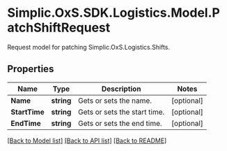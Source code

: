 # Simplic.OxS.SDK.Logistics.Model.PatchShiftRequest
Request model for patching Simplic.OxS.Logistics.Shifts.

## Properties

Name | Type | Description | Notes
------------ | ------------- | ------------- | -------------
**Name** | **string** | Gets or sets the name. | [optional] 
**StartTime** | **string** | Gets or sets the start time. | [optional] 
**EndTime** | **string** | Gets or sets the end time. | [optional] 

[[Back to Model list]](../README.md#documentation-for-models) [[Back to API list]](../README.md#documentation-for-api-endpoints) [[Back to README]](../README.md)

